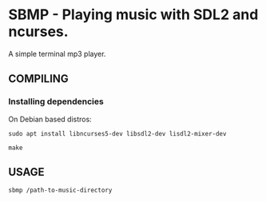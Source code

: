 # SBMP - Playing music with SDL2 and ncurses.

A simple terminal mp3 player.


## COMPILING

### Installing dependencies
On Debian based distros:

`sudo apt install libncurses5-dev libsdl2-dev lisdl2-mixer-dev`

`make`

## USAGE

`sbmp /path-to-music-directory`


